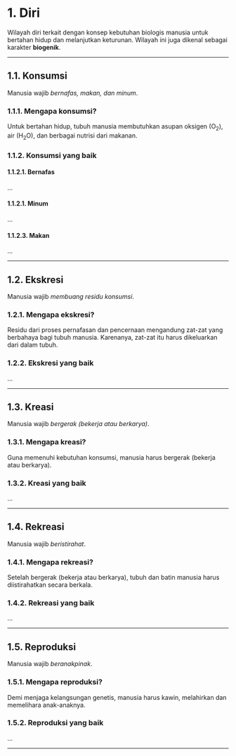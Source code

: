 # 1. Diri

Wilayah diri terkait dengan konsep kebutuhan biologis manusia untuk bertahan hidup dan melanjutkan keturunan. Wilayah ini juga dikenal sebagai karakter **biogenik**.
___

## 1.1. Konsumsi

Manusia wajib *bernafas, makan, dan minum*.

### 1.1.1. Mengapa konsumsi?

Untuk bertahan hidup, tubuh manusia membutuhkan asupan oksigen (O<sub>2</sub>), air (H<sub>2</sub>O), dan berbagai nutrisi dari makanan.

### 1.1.2. Konsumsi yang baik

#### 1.1.2.1. Bernafas

...

#### 1.1.2.1. Minum

...

#### 1.1.2.3. Makan

...
___

## 1.2. Ekskresi

Manusia wajib *membuang residu konsumsi*.

### 1.2.1. Mengapa ekskresi?

Residu dari proses pernafasan dan pencernaan mengandung zat-zat yang berbahaya bagi tubuh manusia. Karenanya, zat-zat itu harus dikeluarkan dari dalam tubuh.

### 1.2.2. Ekskresi yang baik

...
___

## 1.3. Kreasi

Manusia wajib *bergerak (bekerja atau berkarya)*.

### 1.3.1. Mengapa kreasi?

Guna memenuhi kebutuhan konsumsi, manusia harus bergerak (bekerja atau berkarya).

### 1.3.2. Kreasi yang baik

...
___

## 1.4. Rekreasi

Manusia wajib *beristirahat*.

### 1.4.1. Mengapa rekreasi?

Setelah bergerak (bekerja atau berkarya), tubuh dan batin manusia harus diistirahatkan secara berkala.

### 1.4.2. Rekreasi yang baik

...
___

## 1.5. Reproduksi

Manusia wajib *beranakpinak*.

### 1.5.1. Mengapa reproduksi?

Demi menjaga kelangsungan genetis, manusia harus kawin, melahirkan dan memelihara anak-anaknya.

### 1.5.2. Reproduksi yang baik

...
___
